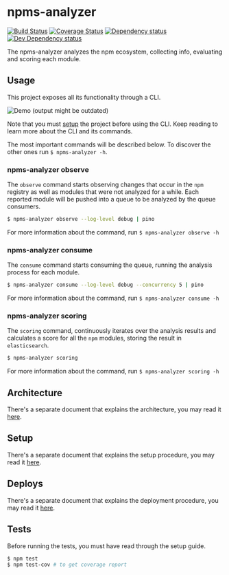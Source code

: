 # npms-analyzer

[![Build Status][travis-image]][travis-url] [![Coverage Status][coveralls-image]][coveralls-url] [![Dependency status][david-dm-image]][david-dm-url] [![Dev Dependency status][david-dm-dev-image]][david-dm-dev-url]

The npms-analyzer analyzes the npm ecosystem, collecting info, evaluating and scoring each module.


## Usage

This project exposes all its functionality through a CLI.

![Demo](https://i.imgur.com/nz9CzVR.gif)
(output might be outdated)

Note that you must [setup](./docs/setup.md) the project before using the CLI. Keep reading to learn more about the CLI and its commands.

The most important commands will be described below. To discover the other ones run `$ npms-analyzer -h`.

### npms-analyzer observe

The `observe` command starts observing changes that occur in the `npm` registry as well as modules that were not analyzed for a while. Each reported module will be pushed into a queue to be analyzed by the queue consumers.

```bash
$ npms-analyzer observe --log-level debug | pino
```

For more information about the command, run `$ npms-analyzer observe -h`

### npms-analyzer consume

The `consume` command starts consuming the queue, running the analysis process for each module.

```bash
$ npms-analyzer consume --log-level debug --concurrency 5 | pino
```

For more information about the command, run `$ npms-analyzer consume -h`

### npms-analyzer scoring

The `scoring` command, continuously iterates over the analysis results and calculates a score for all the `npm` modules, storing the result in `elasticsearch`.

```bash
$ npms-analyzer scoring
```

For more information about the command, run `$ npms-analyzer scoring -h`


## Architecture

There's a separate document that explains the architecture, you may read it [here](./docs/architecture.md).


## Setup

There's a separate document that explains the setup procedure, you may read it [here](./docs/setup.md).


## Deploys

There's a separate document that explains the deployment procedure, you may read it [here](./docs/deploys.md).


## Tests

Before running the tests, you must have read through the setup guide.

```bash
$ npm test
$ npm test-cov # to get coverage report
```

[coveralls-image]: https://img.shields.io/coveralls/npms-io/npms-analyzer.svg
[coveralls-url]: https://coveralls.io/r/npms-io/npms-analyzer
[david-dm-dev-image]: https://img.shields.io/david/dev/npms-io/npms-analyzer.svg
[david-dm-dev-url]: https://david-dm.org/npms-io/npms-analyzer#info=devDependencies
[david-dm-image]: https://img.shields.io/david/npms-io/npms-analyzer.svg
[david-dm-url]: https://david-dm.org/npms-io/npms-analyzer
[travis-image]: http://img.shields.io/travis/npms-io/npms-analyzer.svg
[travis-url]: https://travis-ci.org/npms-io/npms-analyzer
